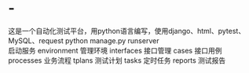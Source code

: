 # -
这是一个自动化测试平台，用python语言编写，使用django、html、pytest、MySQL、request
python manage.py runserver  
启动服务
environment 管理环境
interfaces 接口管理
cases 接口用例
processes 业务流程
tplans 测试计划
tasks 定时任务
reports 测试报告